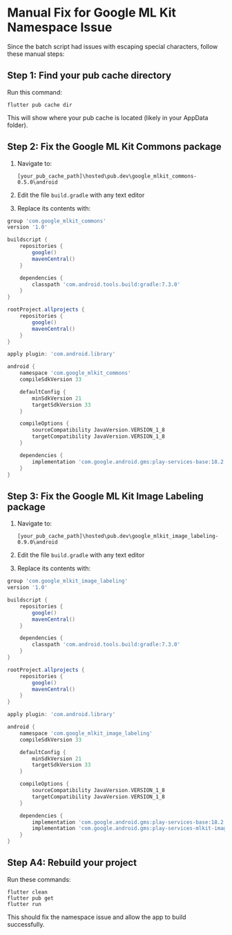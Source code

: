 # Manual Fix for Google ML Kit Namespace Issue

Since the batch script had issues with escaping special characters, follow these manual steps:

## Step 1: Find your pub cache directory

Run this command:
```
flutter pub cache dir
```

This will show where your pub cache is located (likely in your AppData folder).

## Step 2: Fix the Google ML Kit Commons package

1. Navigate to:
   ```
   [your_pub_cache_path]\hosted\pub.dev\google_mlkit_commons-0.5.0\android
   ```

2. Edit the file `build.gradle` with any text editor

3. Replace its contents with:
```groovy
group 'com.google_mlkit_commons'
version '1.0'

buildscript {
    repositories {
        google()
        mavenCentral()
    }

    dependencies {
        classpath 'com.android.tools.build:gradle:7.3.0'
    }
}

rootProject.allprojects {
    repositories {
        google()
        mavenCentral()
    }
}

apply plugin: 'com.android.library'

android {
    namespace 'com.google_mlkit_commons'
    compileSdkVersion 33

    defaultConfig {
        minSdkVersion 21
        targetSdkVersion 33
    }

    compileOptions {
        sourceCompatibility JavaVersion.VERSION_1_8
        targetCompatibility JavaVersion.VERSION_1_8
    }

    dependencies {
        implementation 'com.google.android.gms:play-services-base:18.2.0'
    }
}
```

## Step 3: Fix the Google ML Kit Image Labeling package

1. Navigate to:
   ```
   [your_pub_cache_path]\hosted\pub.dev\google_mlkit_image_labeling-0.9.0\android
   ```

2. Edit the file `build.gradle` with any text editor

3. Replace its contents with:
```groovy
group 'com.google_mlkit_image_labeling'
version '1.0'

buildscript {
    repositories {
        google()
        mavenCentral()
    }

    dependencies {
        classpath 'com.android.tools.build:gradle:7.3.0'
    }
}

rootProject.allprojects {
    repositories {
        google()
        mavenCentral()
    }
}

apply plugin: 'com.android.library'

android {
    namespace 'com.google_mlkit_image_labeling'
    compileSdkVersion 33

    defaultConfig {
        minSdkVersion 21
        targetSdkVersion 33
    }

    compileOptions {
        sourceCompatibility JavaVersion.VERSION_1_8
        targetCompatibility JavaVersion.VERSION_1_8
    }

    dependencies {
        implementation 'com.google.android.gms:play-services-base:18.2.0'
        implementation 'com.google.android.gms:play-services-mlkit-image-labeling:17.0.1'
    }
}
```

## Step A4: Rebuild your project

Run these commands:
```
flutter clean
flutter pub get
flutter run
```

This should fix the namespace issue and allow the app to build successfully. 